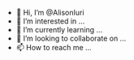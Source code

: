 - 👋 Hi, I’m @AlisonIuri
- 👀 I’m interested in ...
- 🌱 I’m currently learning ...
- 💞️ I’m looking to collaborate on ...
- 📫 How to reach me ...

<!---
AlisonIuri/AlisonIuri is a ✨ special ✨ repository because its `README.md` (this file) appears on your GitHub profile.
You can click the Preview link to take a look at your changes.
--->
